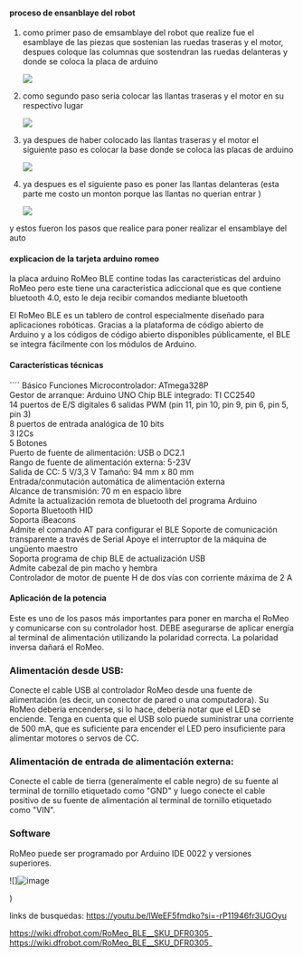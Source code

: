 #### proceso de ensanblaye del robot

1. como primer paso de emsamblaye del robot que realize fue el esamblaye de las piezas que sostenian las ruedas traseras y el motor, despues coloque las columnas que sostendran las ruedas delanteras y donde se coloca la placa de arduino




     ![](https://github.com/asrc-0105/practicas.1/blob/main/20240305_153904.jpg)


   

3. como segundo paso seria colocar las llantas traseras y el motor en su respectivo lugar
 

     ![](https://github.com/asrc-0105/practicas.1/blob/main/20240305_153633.jpg)





4. ya despues de haber colocado las llantas traseras y el motor el siguiente paso es colocar la base donde se coloca las placas de arduino





    ![](https://github.com/asrc-0105/practicas.1/blob/main/20240305_153254.jpg)




5. ya despues es el siguiente paso es poner las llantas delanteras (esta parte me costo un monton porque las llantas no querian entrar )




   ![](https://github.com/asrc-0105/practicas.1/blob/main/20240305_152326.jpg)






y estos fueron los pasos que realice para poner realizar el ensamblaye del auto 





#### explicacion de la tarjeta arduino romeo 

la placa arduino RoMeo BLE contine todas las caracteristicas del arduino RoMeo pero este tiene una caracteristica adiccional que es que contiene bluetooth 4.0, esto le deja recibir comandos mediante bluetooth 

El RoMeo BLE es un tablero de control especialmente diseñado para aplicaciones robóticas. Gracias a la plataforma de código abierto de Arduino y a los códigos de código abierto disponibles públicamente, el BLE se integra fácilmente con los módulos de Arduino.


#### Características técnicas

´´´´
Básico	Funciones
Microcontrolador: ATmega328P	
Gestor de arranque: Arduino UNO	
Chip BLE integrado: TI CC2540	
14 puertos de E/S digitales	
6 salidas PWM (pin 11, pin 10, pin 9, pin 6, pin 5, pin 3)	
8 puertos de entrada analógica de 10 bits	
3 I2Cs	
5 Botones	
Puerto de fuente de alimentación: USB o DC2.1	
Rango de fuente de alimentación externa: 5-23V	
Salida de CC: 5 V/3,3 V	
Tamaño: 94 mm x 80 mm	
Entrada/conmutación automática de alimentación externa	
Alcance de transmisión: 70 m en espacio libre	
Admite la actualización remota de bluetooth del programa Arduino	
Soporta Bluetooth HID	
Soporta iBeacons	
Admite el comando AT para configurar el BLE	
Soporte de comunicación transparente a través de Serial	
Apoye el interruptor de la máquina de ungüento maestro	
Soporta programa de chip BLE de actualización USB	
Admite cabezal de pin macho y hembra	
Controlador de motor de puente H de dos vías con corriente máxima de 2 A	



#### Aplicación de la potencia
Este es uno de los pasos más importantes para poner en marcha el RoMeo y comunicarse con su controlador host. DEBE asegurarse de aplicar energía al terminal de alimentación utilizando la polaridad correcta. La polaridad inversa dañará el RoMeo.

### Alimentación desde USB:
Conecte el cable USB al controlador RoMeo desde una fuente de alimentación (es decir, un conector de pared o una computadora). Su RoMeo debería encenderse, si lo hace, debería notar que el LED se enciende. Tenga en cuenta que el USB solo puede suministrar una corriente de 500 mA, que es suficiente para encender el LED pero insuficiente para alimentar motores o servos de CC.

### Alimentación de entrada de alimentación externa:
Conecte el cable de tierra (generalmente el cable negro) de su fuente al terminal de tornillo etiquetado como "GND" y luego conecte el cable positivo de su fuente de alimentación al terminal de tornillo etiquetado como "VIN".

### Software
RoMeo puede ser programado por Arduino IDE 0022 y versiones superiores.


![]![image](https://github.com/asrc-0105/practicas.1/assets/145295196/ef43e1b4-8bb0-4f04-b892-9832ce153047)

)


links de busquedas: 
https://youtu.be/lWeEF5fmdko?si=-rP11946fr3UGOyu

https://wiki.dfrobot.com/RoMeo_BLE__SKU_DFR0305_
https://wiki.dfrobot.com/RoMeo_BLE__SKU_DFR0305_




  
